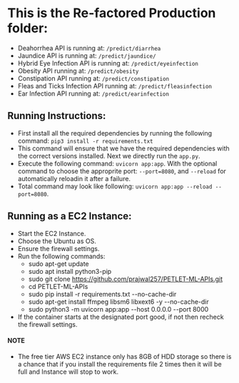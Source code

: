 # This is the Re-factored Production folder:
- Deahorrhea API is running at: `/predict/diarrhea`
- Jaundice API is running at: `/predict/jaundice/`
- Hybrid Eye Infection API is running at: `/predict/eyeinfection`
- Obesity API running at: `/predict/obesity`
- Constipation API running at: `/predict/constipation`
- Fleas and Ticks Infection API running at: `/predict/fleasinfection`
- Ear Infection API running at: `/predict/earinfection`

## Running Instructions:
- First install all the required dependencies by running the following command: `pip3 install -r requirements.txt`
- This command will ensure that we have the required dependencies with the correct versions installed. Next we directly run the `app.py`.
- Execute the following command: `uvicorn app:app`. With the optional command to choose the approprite port: `--port=8080`, and `--reload` for automatically reloadin it after a failure.
- Total command may look like following: `uvicorn app:app --reload --port=8080`.

## Running as a EC2 Instance:
- Start the EC2 Instance.
- Choose the Ubuntu as OS.
- Ensure the firewall settings.
- Run the following commands:
    - sudo apt-get update
    - sudo apt install python3-pip
    - sudo git clone https://github.com/prajwal257/PETLET-ML-APIs.git
    - cd PETLET-ML-APIs
    - sudo pip install -r requirements.txt --no-cache-dir
    - sudo apt-get install ffmpeg libsm6 libxext6 -y --no-cache-dir
    - sudo python3 -m uvicorn app:app --host 0.0.0.0 --port 8000
- If the container starts at the designated port good, if not then recheck the firewall settings.

#### NOTE
- The free tier AWS EC2 instance only has 8GB of HDD storage so there is a chance that if you install the requirements file 2 times then it will be full and Instance will stop to work.